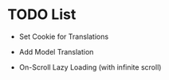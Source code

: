 # TODO List

* Set Cookie for Translations

* Add Model Translation

* On-Scroll Lazy Loading (with infinite scroll)
